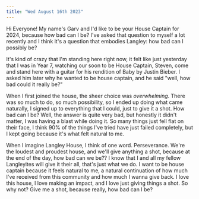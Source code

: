 ```yaml
---
title: "Wed August 16th 2023"
---
```


Hi Everyone! My name's Garv and I'd like to be your House Captain for 2024, because how bad can I be? I've asked that question to myself a lot recently and I think it's a question that embodies Langley: how bad can I possibly be?

It's kind of crazy that I'm standing here right now, it felt like just yesterday that I was in Year 7, watching our soon to be House Captain, Steven, come and stand here with a guitar for his rendition of Baby by Justin Bieber. I asked him later why he wanted to be house captain, and he said "well, how bad could it really be?"

When I first joined the house, the sheer choice was *overwhelming*. There was so much to do, so much possibility, so I ended up doing what came naturally, I signed up to everything that I could, just to give it a shot. How bad can I be? Well, the answer is quite very bad, but honestly it didn't matter, I was having a blast while doing it. So many things just fell flat on their face, I think 90% of the things I've tried have just failed completely, but I kept going because it's what felt natural to me. 

When I imagine Langley House, I think of one word. Perseverance. We're the loudest and proudest house, and we'll give anything a shot, because at the end of the day, how bad can we be?? I know that I and all my fellow Langleyites will give it their all, that's just what we do. I want to be house captain because it feels natural to me, a natural continuation of how much I've received from this community and how much I wanna give back. I love this house, I love making an impact, and I love just giving things a shot. So why not? Give me a shot, because really, how bad can I be?